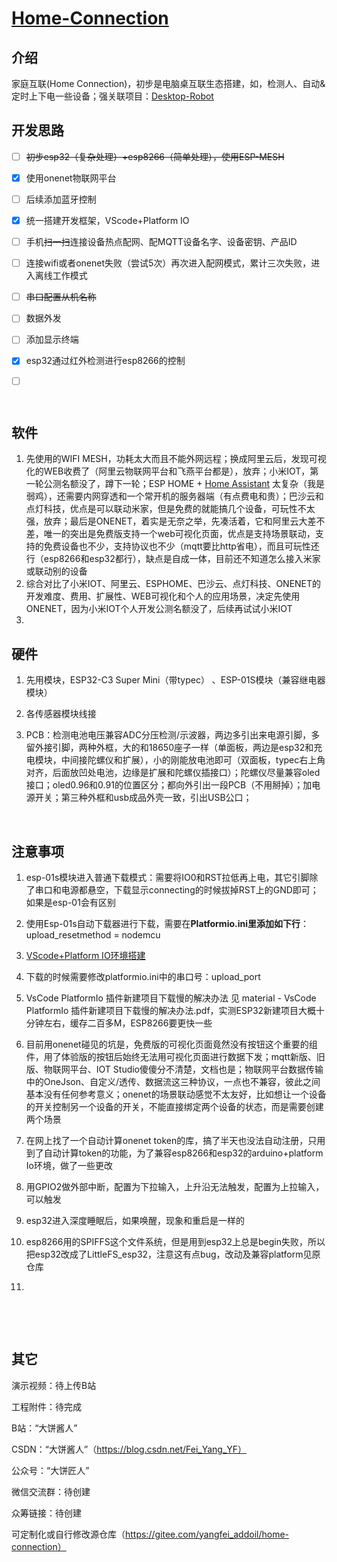 # [Home-Connection ](https://gitee.com/yangfei_addoil/home-connection)



## 介绍

家庭互联(Home Connection)，初步是电脑桌互联生态搭建，如，检测人、自动&定时上下电一些设备；强关联项目：[Desktop-Robot](https://gitee.com/yangfei_addoil/desktop-robot)



## 开发思路

- [ ] ~~初步esp32（复杂处理）+esp8266（简单处理），使用ESP-MESH~~

- [x] 使用onenet物联网平台

- [ ] 后续添加蓝牙控制

- [x] 统一搭建开发框架，VScode+Platform IO

- [ ] 手机~~扫一扫~~连接设备热点配网、配MQTT设备名字、设备密钥、产品ID

- [ ] 连接wifi或者onenet失败（尝试5次）再次进入配网模式，累计三次失败，进入离线工作模式

- [ ] ~~串口配置从机名称~~

- [ ] 数据外发

- [ ] 添加显示终端

- [x] esp32通过红外检测进行esp8266的控制

- [ ] ​

      ​




## 软件

1. 先使用的WIFI MESH，功耗太大而且不能外网远程；换成阿里云后，发现可视化的WEB收费了（阿里云物联网平台和飞燕平台都是），放弃；小米IOT，第一轮公测名额没了，蹲下一轮；ESP HOME + [Home Assistant](https://www.cnblogs.com/manastudent/p/17425773.html) 太复杂（我是弱鸡），还需要内网穿透和一个常开机的服务器端（有点费电和贵）；巴沙云和点灯科技，优点是可以联动米家，但是免费的就能搞几个设备，可玩性不太强，放弃；最后是ONENET，着实是无奈之举，先凑活着，它和阿里云大差不差，唯一的突出是免费版支持一个web可视化页面，优点是支持场景联动，支持的免费设备也不少，支持协议也不少（mqtt要比http省电），而且可玩性还行（esp8266和esp32都行），缺点是自成一体，目前还不知道怎么接入米家或联动别的设备
2. 综合对比了小米IOT、阿里云、ESPHOME、巴沙云、点灯科技、ONENET的开发难度、费用、扩展性、WEB可视化和个人的应用场景，决定先使用ONENET，因为小米IOT个人开发公测名额没了，后续再试试小米IOT
3. ​



## 硬件

1. 先用模块，ESP32-C3 Super Mini（带typec） 、ESP-01S模块（兼容继电器模块）

2. 各传感器模块线接

3. PCB：检测电池电压兼容ADC分压检测/示波器，两边多引出来电源引脚，多留外接引脚，两种外框，大的和18650座子一样（单面板，两边是esp32和充电模块，中间接陀螺仪和扩展），小的刚能放电池即可（双面板，typec右上角对齐，后面放凹处电池，边缘是扩展和陀螺仪插接口）；陀螺仪尽量兼容oled接口；oled0.96和0.91的位置区分；都向外引出一段PCB（不用掰掉）；加电源开关；第三种外框和usb成品外壳一致，引出USB公口；

   ​




## 注意事项

1. esp-01s模块进入普通下载模式：需要将IO0和RST拉低再上电，其它引脚除了串口和电源都悬空，下载显示connecting的时候拔掉RST上的GND即可；如果是esp-01会有区别

2. 使用Esp-01s自动下载器进行下载，需要在**Platformio.ini里添加如下行**：upload_resetmethod = nodemcu

3. [VScode+Platform IO环境搭建](https://blog.csdn.net/qlexcel/article/details/121449441)

4. 下载的时候需要修改platformio.ini中的串口号：upload_port

5. VsCode PlatformIo 插件新建项目下载慢的解决办法 见 material - VsCode PlatformIo 插件新建项目下载慢的解决办法.pdf，实测ESP32新建项目大概十分钟左右，缓存二百多M，ESP8266要更快一些

6. 目前用onenet碰见的坑是，免费版的可视化页面竟然没有按钮这个重要的组件，用了体验版的按钮后始终无法用可视化页面进行数据下发；mqtt新版、旧版、物联网平台、IOT Studio傻傻分不清楚，文档也是；物联网平台数据传输中的OneJson、自定义/透传、数据流这三种协议，一点也不兼容，彼此之间基本没有任何参考意义；onenet的场景联动感觉不太友好，比如想让一个设备的开关控制另一个设备的开关，不能直接绑定两个设备的状态，而是需要创建两个场景

7. 在网上找了一个自动计算onenet token的库，搞了半天也没法自动注册，只用到了自动计算token的功能，为了兼容esp8266和esp32的arduino+platform Io环境，做了一些更改

8. 用GPIO2做外部中断，配置为下拉输入，上升沿无法触发，配置为上拉输入，可以触发

9. esp32进入深度睡眠后，如果唤醒，现象和重启是一样的

10. esp8266用的SPIFFS这个文件系统，但是用到esp32上总是begin失败，所以把esp32改成了LittleFS_esp32，注意这有点bug，改动及兼容platform见原仓库

11. ​

    ​

    ​




## 其它

演示视频：待上传B站

工程附件：待完成

B站：“大饼酱人”

CSDN：“大饼酱人”（https://blog.csdn.net/Fei_Yang_YF）

公众号：“大饼匠人”

微信交流群：待创建

众筹链接：待创建

可定制化或自行修改源仓库（https://gitee.com/yangfei_addoil/home-connection）

